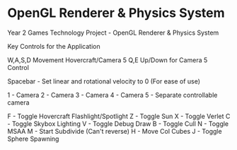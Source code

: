 # OpenGL Renderer & Physics System
Year 2 Games Technology Project - OpenGL Renderer &amp; Physics System



Key Controls for the Application

W,A,S,D Movement Hovercraft/Camera 5
Q,E Up/Down for Camera 5 Control

Spacebar - Set linear and rotational velocity to 0 (For ease of use)

1 - Camera 
2 - Camera
3 - Camera
4 - Camera
5 - Separate controllable camera 

F - Toggle Hovercraft Flashlight/Spotlight
Z - Toggle Sun
X - Toggle Verlet
C - Toggle Skybox Lighting
V - Toggle Debug Draw
B - Toggle Cull
N - Toggle MSAA
M - Start Subdivide (Can't reverse)
H - Move Col Cubes
J - Toggle Sphere Spawning
